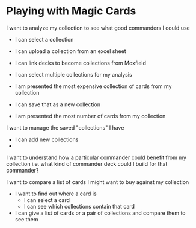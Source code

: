 # Playing with Magic Cards

I want to analyze my collection to see what good commanders I could use
 - I can select a collection
 - I can upload a collection from an excel sheet
 - I can link decks to become collections from Moxfield
 - I can select multiple collections for my analysis

 - I am presented the most expensive collection of cards from my collection
 -   I can save that as a new collection
 - I am presented the most number of cards from my collection

I want to manage the saved "collections" I have
 - I can add new collections
 - 

I want to understand how a particular commander could benefit from my collection
 i.e. what kind of commander deck could I build for that commander?

I want to compare a list of cards I might want to buy against my collection
 - I want to find out where a card is
   - I can select a card
   - I can see which collections contain that card
 - I can give a list of cards or a pair of collections and compare them to see them